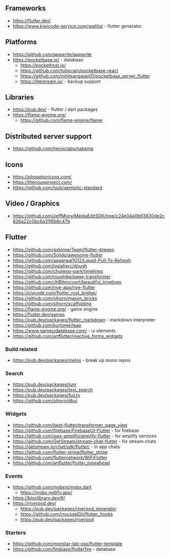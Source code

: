 ## Frameworks

- https://flutter.dev/
- https://www.kiwicode-service.com/waitlist - flutter generator

## Platforms

- https://github.com/appwrite/appwrite
- https://pocketbase.io/ - database
    - https://pockethost.io/
    - https://github.com/tobicrain/pocketbase-react
    - https://github.com/rohitsangwan01/pocketbase_server_flutter
    - https://litestream.io/ - backup support

## Libraries

- https://pub.dev/ - flutter / dart packages
- https://flame-engine.org/
    - https://github.com/flame-engine/flame

## Distributed server support

- https://github.com/heroiclabs/nakama

## Icons

- https://phosphoricons.com/
- https://thenounproject.com/
- https://github.com/louh/semiotic-standard

## Video / Graphics

- https://github.com/JeffMony/MediaEditSDK/tree/c24e04a0b93830de2c826a22c0bc6a31f6b6c47b

## Flutter

- https://github.com/gskinnerTeam/flutter-gtween
- https://github.com/Solido/awesome-flutter
- https://github.com/aagarwal1012/Liquid-Pull-To-Refresh
- https://github.com/josiahsrc/dough
- https://github.com/chulwoo-park/timelines
- https://github.com/roughike/page-transformer
- https://github.com/JHBitencourt/beautiful_timelines
- https://github.com/rive-app/rive-flutter
- https://cjycode.com/flutter_rust_bridge/
- https://github.com/sjhorn/mason_bricks
- https://github.com/sjhorn/scaffolding
- https://flame-engine.org/ - game engine
- https://flutter.dev/games 
- https://pub.dev/packages/flutter_markdown -  markdown interpreter
- https://github.com/kurtome/leap
- https://www.gameuidatabase.com/ - ui elements
- https://github.com/artflutter/reactive_forms_widgets

### Build related
- https://pub.dev/packages/melos - break up mono repos

### Search
- https://pub.dev/packages/lunr
- https://pub.dev/packages/text_search
- https://pub.dev/packages/fuzzy
- https://github.com/sjhorn/dbul

### Widgets
- https://github.com/best-flutter/transformer_page_view
- https://github.com/firebase/FirebaseUI-Flutter - for firebase
- https://github.com/aws-amplify/amplify-flutter - for amplify services
- https://github.com/GetStream/stream-chat-flutter - for stream chats
- https://getstream.io/chat/sdk/flutter/ - in app chats
- https://github.com/flutter-stripe/flutter_stripe 
- https://github.com/flutternetwork/WiFiFlutter
- https://github.com/artflutter/flutter_typeahead

### Events
- https://github.com/mobxjs/mobx.dart
    - https://mobx.netlify.app/
- https://bloclibrary.dev/#/
- https://riverpod.dev/
    - https://pub.dev/packages/riverpod_generator
    - https://github.com/rrousselGit/flutter_hooks
    - https://pub.dev/packages/riverpod

### Starters

- https://github.com/monstar-lab-oss/flutter-template
- https://github.com/firebase/flutterfire - database

